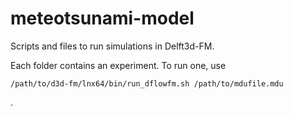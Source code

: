 # meteotsunami-model

Scripts and files to run simulations in Delft3d-FM. 

Each folder contains an experiment. To run one, use
```
/path/to/d3d-fm/lnx64/bin/run_dflowfm.sh /path/to/mdufile.mdu
```
.
